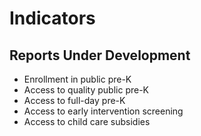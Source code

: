 # **Indicators**

## Reports Under Development
- Enrollment in public pre-K
- Access to quality public pre-K
- Access to full-day pre-K
- Access to early intervention screening
- Access to child care subsidies
